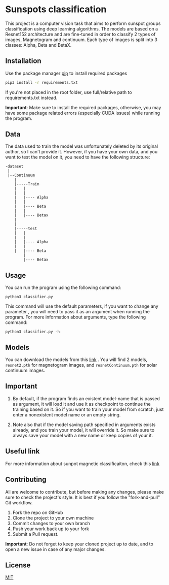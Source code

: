 # Sunspots classification

This project is a computer vision task that aims to perform sunspot groups classification using deep learning
algorithms. The models are based on a Resnet152 architecture and are fine-tuned in order to classify 2 types of images, Magnetogram and continuum. Each type of images is split into 3 classes: Alpha, Beta and BetaX.

## Installation

Use the package manager [pip](https://pip.pypa.io/en/stable/) to install required packages

```bash
pip3 install -r requirements.txt
```
If you're not placed in the root folder, use full/relative path to requirements.txt instead.

**Important**: Make sure to install the required packages, otherwise, you may 
have some package related errors (especially CUDA issues) while running the program.

## Data
The data used to train the model was unfortunately deleted by its original author, 
so I can't provide it. However, if you have your own data, and you want to test the model
on it, you need to have the following structure:

```
-dataset
 |
 |--Continuum
	|
	|-----Train
	|	|
	|	|
	|	|---- Alpha
	|	|
	|	|---- Beta
	|	|
	|	|---- Betax
	|
	|
	|-----test
	|	|
	|	|
	|	|---- Alpha
	|	|
	|	|---- Beta
		|
		|---- Betax
```

## Usage
You can run the program using the following command:
```
python3 classifier.py
```

This command will use the default parameters, if you want to change any parameter
, you will need to pass it as an argument when running the program.
For more information about arguments, type the following command:
```
python3 classifier.py -h
```
## Models
You can download the models from this [link](https://drive.google.com/file/d/10yGkL4EnOj4v61OhUV1AAz0SXoURK6CA/view?fbclid=IwAR1xt1VnOlT8XEfy_Mxb_z_9xwrrbgjbI_K3Pn-HlMf9DrcT48YgljYiP-w)
. You will find 2 models, ``resnet2.pth`` for magnetogram images, and ``resnetContinuum.pth`` for solar continuum images.

## Important
1. By default, if the program finds an existent model-name that is passed as argument, it will load it and use it as checkpoint to continue the training based on it.
So if you want to train your model from scratch, just enter a nonexistent model name or an empty string.

2. Note also that if the model saving path specified in arguments exists already, and you train your model, it will override it. So make sure to always save your model with a new name
or keep copies of your it.

## Useful link
For more information about sunpot magnetic classificaiton, check this [link](https://www.spaceweatherlive.com/en/help/the-magnetic-classification-of-sunspots.html)
## Contributing
All are welcome to contribute, but before making any changes, please make sure
to check the project's style. It is best if you follow the "fork-and-pull" Git workflow.

1. Fork the repo on GitHub
2. Clone the project to your own machine
3. Commit changes to your own branch
4. Push your work back up to your fork
5. Submit a Pull request.

**Important**: Do not forget to keep your cloned project up to date, and to open
a new issue in case of any major changes.

## License
[MIT](https://github.com/K-Mahfoudh/Solar-storm-classification/blob/main/LICENSE.md)
